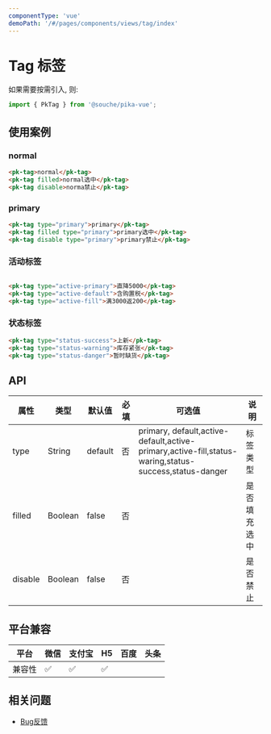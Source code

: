 ```yaml
---
componentType: 'vue'
demoPath: '/#/pages/components/views/tag/index'
---
```


# Tag 标签

如果需要按需引入, 则:

```js
import { PkTag } from '@souche/pika-vue';
```

## 使用案例

### normal

```html
<pk-tag>normal</pk-tag>
<pk-tag filled>normal选中</pk-tag>
<pk-tag disable>norma禁止</pk-tag>
```

### primary

```html
<pk-tag type="primary">primary</pk-tag>
<pk-tag filled type="primary">primary选中</pk-tag>
<pk-tag disable type="primary">primary禁止</pk-tag>
```

### 活动标签

```html

<pk-tag type="active-primary">直降5000</pk-tag>
<pk-tag type="active-default">含购置税</pk-tag>
<pk-tag type="active-fill">满3000返200</pk-tag>
```

### 状态标签

```html
<pk-tag type="status-success">上新</pk-tag>
<pk-tag type="status-warning">库存紧张</pk-tag>
<pk-tag type="status-danger">暂时缺货</pk-tag>
```


## API

| 属性 | 类型 | 默认值 | 必填 | 可选值 | 说明 |
| --- | --- | --- | --- | --- | --- |
| type | String | default | 否 | primary, default,active-default,active-primary,active-fill,status-waring,status-success,status-danger | 标签类型 |
| filled | Boolean | false | 否 |  | 是否填充选中 |
| disable | Boolean | false | 否 |  | 是否禁止 |



## 平台兼容

| 平台   | 微信 | 支付宝 | H5  | 百度 | 头条 |
| ------ | ---- | ------ | --- | ---- | ---- |
| 兼容性 | ✅    | ✅      | ✅   |      |      |

## 相关问题

- [Bug反馈](https://git.souche-inc.com/souhce-Taro/pika-ui/issues/new)
